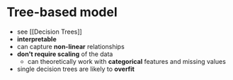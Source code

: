 # Tree-based model
- see [[Decision Trees]]
- **interpretable**
- can capture **non-linear** relationships
- **don't require scaling** of the data
	- can theoretically work with **categorical** features and missing values
- single decision trees are likely to **overfit**